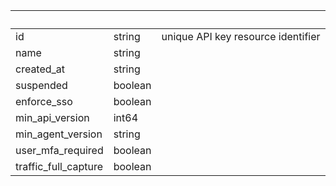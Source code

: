 <!-- Code generated for API Clients. DO NOT EDIT. -->

| &nbsp;               | &nbsp;  | &nbsp;                             |
| -------------------- | ------- | ---------------------------------- |
| id                   | string  | unique API key resource identifier |
| name                 | string  |                                    |
| created_at           | string  |                                    |
| suspended            | boolean |                                    |
| enforce_sso          | boolean |                                    |
| min_api_version      | int64   |                                    |
| min_agent_version    | string  |                                    |
| user_mfa_required    | boolean |                                    |
| traffic_full_capture | boolean |                                    |

